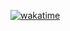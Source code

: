 [![wakatime](https://wakatime.com/badge/user/018c5e18-098b-408c-ac80-aa398cd049e6/project/b802e2d1-d336-4066-bf68-8b0aa1584d77.svg)](https://wakatime.com/badge/user/018c5e18-098b-408c-ac80-aa398cd049e6/project/b802e2d1-d336-4066-bf68-8b0aa1584d77)